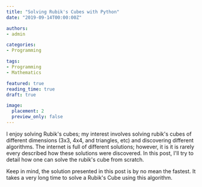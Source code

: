```yaml
---
title: "Solving Rubik's Cubes with Python"
date: "2019-09-14T00:00:00Z"

authors:
- admin

categories:
- Programming

tags:
- Programming
- Mathematics

featured: true
reading_time: true
draft: true

image:
  placement: 2
  preview_only: false
---
```


I enjoy solving Rubik's cubes; my interest involves solving rubik's cubes of different dimensions (3x3, 4x4, and triangles, etc) and discovering different algorithms. The internet is full of different solutions; however, it is it is rarely every described how these solutions were discovered. In this post, I'll try to detail how one can solve the rubik's cube from scratch.

Keep in mind, the solution presented in this post is by no mean the fastest. It takes a very long time to solve a Rubik's Cube using this algorithm. 